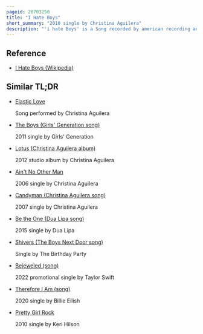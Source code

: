 ```yaml
---
pageid: 28703250
title: "I Hate Boys"
short_summary: "2010 single by Christina Aguilera"
description: "'i hate Boys' is a Song recorded by american recording artist Christina Aguilera for her sixth Studio Album, Bionic. The Song was written by Aguilera Ester Dean william Tyler Bill Wellings J. J. Hunter and Jamal Jones, who also handled the Production of the Track. I Hate Boys is a rock-pop and electropop Glam Song containing Elements of urban Pop and Synth-Pop. Lyrically it's a Hate Song about ridiculing all Boys."
---
```


## Reference

- [I Hate Boys (Wikipedia)](https://en.wikipedia.org/?curid=28703250)

## Similar TL;DR

- [Elastic Love](/tldr/en/elastic-love)

  Song performed by Christina Aguilera

- [The Boys (Girls' Generation song)](/tldr/en/the-boys-girls-generation-song)

  2011 single by Girls' Generation

- [Lotus (Christina Aguilera album)](/tldr/en/lotus-christina-aguilera-album)

  2012 studio album by Christina Aguilera

- [Ain't No Other Man](/tldr/en/aint-no-other-man)

  2006 single by Christina Aguilera

- [Candyman (Christina Aguilera song)](/tldr/en/candyman-christina-aguilera-song)

  2007 single by Christina Aguilera

- [Be the One (Dua Lipa song)](/tldr/en/be-the-one-dua-lipa-song)

  2015 single by Dua Lipa

- [Shivers (The Boys Next Door song)](/tldr/en/shivers-the-boys-next-door-song)

  Single by The Birthday Party

- [Bejeweled (song)](/tldr/en/bejeweled-song)

  2022 promotional single by Taylor Swift

- [Therefore I Am (song)](/tldr/en/therefore-i-am-song)

  2020 single by Billie Eilish

- [Pretty Girl Rock](/tldr/en/pretty-girl-rock)

  2010 single by Keri Hilson
